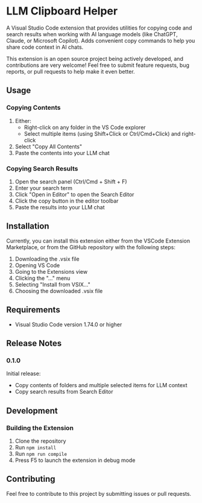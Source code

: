 # LLM Clipboard Helper

A Visual Studio Code extension that provides utilities for copying code and search results when working with AI language models (like ChatGPT, Claude, or Microsoft Copilot). Adds convenient copy commands to help you share code context in AI chats.

This extension is an open source project being actively developed, and contributions are very welcome! Feel free to submit feature requests, bug reports, or pull requests to help make it even better.

## Usage

### Copying Contents
1. Either:
   - Right-click on any folder in the VS Code explorer
   - Select multiple items (using Shift+Click or Ctrl/Cmd+Click) and right-click
2. Select "Copy All Contents"
3. Paste the contents into your LLM chat

### Copying Search Results
1. Open the search panel (Ctrl/Cmd + Shift + F)
2. Enter your search term
3. Click "Open in Editor" to open the Search Editor
4. Click the copy button in the editor toolbar
5. Paste the results into your LLM chat

## Installation

Currently, you can install this extension either from the VSCode Extension Marketplace, or from the GitHub repository with the following steps:
1. Downloading the .vsix file
2. Opening VS Code
3. Going to the Extensions view
4. Clicking the "..." menu
5. Selecting "Install from VSIX..."
6. Choosing the downloaded .vsix file

## Requirements

- Visual Studio Code version 1.74.0 or higher

## Release Notes

### 0.1.0

Initial release:
- Copy contents of folders and multiple selected items for LLM context
- Copy search results from Search Editor

## Development

### Building the Extension

1. Clone the repository
2. Run `npm install`
3. Run `npm run compile`
4. Press F5 to launch the extension in debug mode

## Contributing

Feel free to contribute to this project by submitting issues or pull requests.